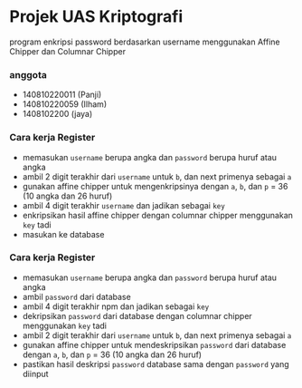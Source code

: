# Projek UAS Kriptografi
program enkripsi password berdasarkan username menggunakan Affine Chipper dan Columnar Chipper

### anggota

- 140810220011 (Panji) 
- 140810220059 (Ilham)
- 1408102200 (jaya)

### Cara kerja Register

- memasukan `username` berupa angka dan `password` berupa huruf atau angka
- ambil 2 digit terakhir dari `username` untuk `b`, dan next primenya sebagai `a`
- gunakan affine chipper untuk mengenkripsinya dengan `a`, `b`, dan `p` = 36 (10 angka dan 26 huruf)
- ambil 4 digit terakhir `username` dan jadikan sebagai `key`
- enkripsikan hasil affine chipper dengan columnar chipper menggunakan `key` tadi
- masukan ke database

### Cara kerja Register

- memasukan `username` berupa angka dan `password` berupa huruf atau angka
- ambil `password` dari database
- ambil 4 digit terakhir npm dan jadikan sebagai `key`
- dekripsikan `password` dari database dengan columnar chipper menggunakan `key` tadi
- ambil 2 digit terakhir dari `username` untuk `b`, dan next primenya sebagai `a`
- gunakan affine chipper untuk mendeskripsikan `password` dari database dengan `a`, `b`, dan `p` = 36 (10 angka dan 26 huruf)
- pastikan hasil deskripsi `password` database sama dengan `password` yang diinput
